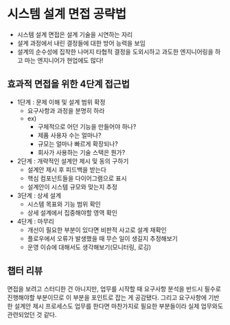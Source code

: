
# 시스템 설계 면접 공략법

- 시스템 설계 면접은 설계 기술을 시연하는 자리
- 설계 과정에서 내린 결정들에 대한 방어 능력을 보임
- 설계의 순수성에 집착한 나머지 타협적 결정을 도외시하고 과도한 엔지니어링을 하고 마는 엔지니어가 현업에도 많다!

## 효과적 면접을 위한 4단계 접근법

- 1단계 : 문제 이해 및 설계 범위 확정
	- 요구사항과 과정을 분명히 하라
	- ex)
		- 구체적으로 어던 기능을 만들어야 하나?
		- 제품 사용자 수는 얼마나?
		- 규모는 얼마나 빠르게 확장되나?
		- 회사가 사용하는 기술 스택은 뭔가?
- 2단계 : 개략적인 설계안 제시 및 동의 구하기
	- 설계안 제시 후 피드백을 받는다
	- 핵심 컴포넌트들을 다이어그램으로 표시
	- 설계안이 시스템 규모와 맞는지 추정
- 3단계 : 상세 설계
	- 시스템 목표와 기능 범위 확인
	- 상세 설계에서 집중해야할 영역 확인
- 4단계 : 마무리
	- 개선이 필요한 부분이 있다면 비판적 사고로 설계 재확인
	- 플로우에서 오류가 발생했을 때 무슨 일이 생길지 추정해보기
	- 운영 이슈에 대해서도 생각해보기(모니터링, 로깅)

## 챕터 리뷰

면접을 보려고 스터디한 건 아니지만, 업무를 시작할 때 요구사항 분석을 반드시 필수로 진행해야할 부분이므로 이 부분을 포인트로 잡는 게 공감됐다. 그리고 요구사항에 기반한 설계안 제시 프로세스도 업무를 한다면 마찬가지로 필요한 부분들이라 실제 업무와도 관련되었던 것 같다.